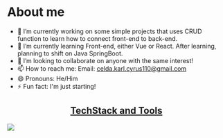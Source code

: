 # About me


- 🔭 I’m currently working on some simple projects that uses CRUD function to learn how to connect front-end to back-end.
- 🌱 I’m currently learning Front-end, either Vue or React. After learning, planning to shift on Java SpringBoot.
- 👯 I’m looking to collaborate on anyone with the same interest!
- 📫 How to reach me: Email: celda.karl.cyrus110@gmail.com
- 😄 Pronouns: He/Him
- ⚡ Fun fact: I'm just starting!


<p align="center">
  <a href="https://skillicons.dev">
    <h2 align="center"><b>TechStack and Tools</b></h2>
    <img src="https://skillicons.dev/icons?i=html,css,flask,java,nodejs,ps,php,py,mysql,postgres,git,github" /><br>
  </a>
</p>


